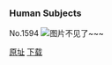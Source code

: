 ### Human Subjects
No.1594
![图片不见了~~~](https://imgs.xkcd.com/comics/human_subjects.png)

[原址](https://xkcd.com//1594) [下载](https://imgs.xkcd.com/comics/human_subjects.png)

